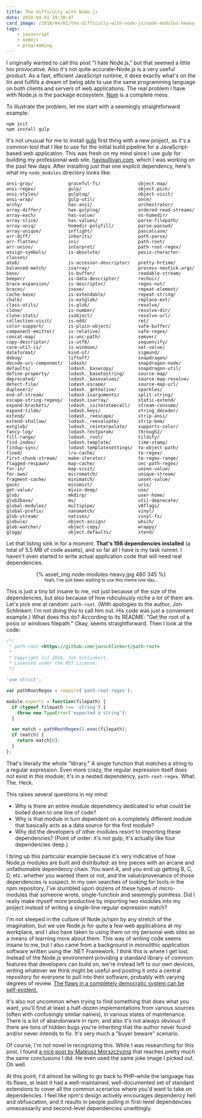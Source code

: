 ```yaml
---
title: The difficulty with Node.js
date: 2018-04-01 19:30:47
card_image: /2018/04/01/the-difficulty-with-node-js/node-modules-heavy.jpg
tags:
    - javascript
    - nodejs
    - programming
---
```

I originally wanted to call this post "I hate Node.js," but that seemed a little too provocative. Also it's not quite accurate–Node.js is a very useful product. As a fast, efficient JavaScript runtime, it does exactly what's on the tin and fulfills a dream of being able to use the same programming language on both clients and servers of web applications. The real problem I have with Node.js is the package ecosystem. [Npm](https://www.npmjs.com/) is a complete mess.

To illustrate the problem, let me start with a seemingly straightforward example:

```
npm init
npm install gulp
```

It's not unusual for me to install [gulp](https://gulpjs.com/) first thing with a new project, as it's a common tool that I like to use for the initial build pipeline for a JavaScript-based web application. This was fresh on my mind since I use gulp for building my professional web site, [havisullivan.com](http://havisullivan.com), which I was working on the past few days. After installing just that one explicit dependency, here's what my `node_modules` directory looks like:

<!-- more -->

```
ansi-gray/             graceful-fs/              object.map/
ansi-regex/            gulp/                     object.pick/
ansi-styles/           gulplog/                  object-visit/
ansi-wrap/             gulp-util/                once/
archy/                 has-ansi/                 orchestrator/
array-differ/          has-gulplog/              ordered-read-streams/
array-each/            has-value/                os-homedir/
array-slice/           has-values/               parse-filepath/
array-uniq/            homedir-polyfill/         parse-passwd/
array-unique/          inflight/                 pascalcase/
arr-diff/              inherits/                 path-parse/
arr-flatten/           ini/                      path-root/
arr-union/             interpret/                path-root-regex/
assign-symbols/        is-absolute/              posix-character-classes/
atob/                  is-accessor-descriptor/   pretty-hrtime/
balanced-match/        isarray/                  process-nextick-args/
base/                  is-buffer/                readable-stream/
beeper/                is-data-descriptor/       rechoir/
brace-expansion/       is-descriptor/            regex-not/
braces/                isexe/                    repeat-element/
cache-base/            is-extendable/            repeat-string/
chalk/                 is-extglob/               replace-ext/
class-utils/           is-glob/                  resolve/
clone/                 is-number/                resolve-dir/
clone-stats/           isobject/                 resolve-url/
collection-visit/      is-odd/                   ret/
color-support/         is-plain-object/          safe-buffer/
component-emitter/     is-relative/              safe-regex/
concat-map/            is-unc-path/              semver/
copy-descriptor/       is-utf8/                  sequencify/
core-util-is/          is-windows/               set-value/
dateformat/            kind-of/                  sigmund/
debug/                 liftoff/                  snapdragon/
decode-uri-component/  lodash/                   snapdragon-node/
defaults/              lodash._basecopy/         snapdragon-util/
define-property/       lodash._basetostring/     source-map/
deprecated/            lodash._basevalues/       source-map-resolve/
detect-file/           lodash.escape/            source-map-url/
duplexer2/             lodash._getnative/        sparkles/
end-of-stream/         lodash.isarguments/       split-string/
escape-string-regexp/  lodash.isarray/           static-extend/
expand-brackets/       lodash._isiterateecall/   stream-consume/
expand-tilde/          lodash.keys/              string_decoder/
extend/                lodash._reescape/         strip-ansi/
extend-shallow/        lodash._reevaluate/       strip-bom/
extglob/               lodash._reinterpolate/    supports-color/
fancy-log/             lodash.restparam/         through2/
fill-range/            lodash._root/             tildify/
find-index/            lodash.template/          time-stamp/
findup-sync/           lodash.templatesettings/  to-object-path/
fined/                 lru-cache/                to-regex/
first-chunk-stream/    make-iterator/            to-regex-range/
flagged-respawn/       map-cache/                unc-path-regex/
for-in/                map-visit/                union-value/
for-own/               micromatch/               unique-stream/
fragment-cache/        minimatch/                unset-value/
gaze/                  minimist/                 urix/
get-value/             mixin-deep/               use/
glob/                  mkdirp/                   user-home/
glob2base/             ms/                       util-deprecate/
global-modules/        multipipe/                v8flags/
global-prefix/         nanomatch/                vinyl/
glob-stream/           natives/                  vinyl-fs/
globule/               object-assign/            which/
glob-watcher/          object-copy/              wrappy/
glogg/                 object.defaults/          xtend/
```

Let that listing sink in for a moment. __That's 198 dependencies installed__ (a total of 5.5 MB of code assets), and so far all I have is my task runner. I haven't even started to write actual application code that will need real dependencies.

<p style="text-align:center">{% asset_img node-modules-heavy.jpg 480 345 %}<br><small>Yeah, I've just been waiting to use this meme one day...</small></p>

This is just a tiny bit insane to me, not just because of the size of the dependencies, but also because of how ridiculously niche a lot of them are. Let's pick one at random: `path-root`. (With apologies to the author, Jon Schlinkert: I'm not doing this to call him out. His code was just a convenient example.) What does this do? According to its README: "Get the root of a posix or windows filepath." Okay, seems straightforward. Then I look at the code:

```javascript
/*!
 * path-root <https://github.com/jonschlinkert/path-root>
 *
 * Copyright (c) 2016, Jon Schlinkert.
 * Licensed under the MIT License.
 */

'use strict';

var pathRootRegex = require('path-root-regex');

module.exports = function(filepath) {
  if (typeof filepath !== 'string') {
    throw new TypeError('expected a string');
  }

  var match = pathRootRegex().exec(filepath);
  if (match) {
    return match[0];
  }
};
```

That's literally the whole "library." A single function that matches a string to a regular expression. Even more crazy, the regular expression itself does not exist in this module; it's in a nested dependency, `path-root-regex`. What. The. Heck.

This raises several questions in my mind:
 * Why is there an entire module dependency dedicated to what could be boiled down to one line of code?
 * Why is that module in turn dependent on a completely different module that basically acts as a data source for the first module?
 * Why did the developers of other modules resort to importing these dependencies? (Point of order: it's not gulp, it's actually like four dependencies deep.)

I bring up this particular example because it's very indicative of how Node.js modules are built and distributed: as tiny pieces with an arcane and unfathomable dependency chain. You want A, and you end up getting B, C, D, etc. whether you wanted them or not, and the value/provenance of those dependencies is suspect. In my own searches of looking for tools in the npm repository, I've stumbled upon dozens of these types of micro-modules that someone wrote, single-function and seemingly pointless. Did I really make myself more productive by importing two modules into my project instead of writing a single-line regular expression match?

I'm not steeped in the culture of Node.js/npm by any stretch of the imagination, but we use Node.js for quite a few web applications at my workplace, and I also have taken to using them on my personal web sites as a means of learning more about them. This way of writing code seems insane to me, but I also came from a background in monolithic application software written using the .NET Framework. I think this is where I get lost. Instead of the Node.js environment providing a standard library of common features that developers can build on, we're instead left to our own devices, writing whatever we think might be useful and posting it onto a central repository for everyone to pull into their software, probably with varying degrees of review. [The flaws in a completely democratic system can be self-evident.](https://qz.com/646467/how-one-programmer-broke-the-internet-by-deleting-a-tiny-piece-of-code/)

It's also not uncommon when trying to find something that does what you want, you'll find at least a half-dozen implementations from various sources (often with confusingly similar names), in various states of maintenance. There is a lot of abandonware in npm, and also it's not always obvious if there are tons of hidden bugs you're inheriting that the author never found and/or never intends to fix. It's very much a "buyer beware" scenario.

Of course, I'm not novel in recognizing this. While I was researching for this post, I found [a nice post by Mateusz Morszczyzna](https://hackernoon.com/whats-really-wrong-with-node-modules-and-why-this-is-your-fault-8ac9fa893823) that reaches pretty much the same conclusions I did. He even used the same joke image I picked out. Oh well.

At this point, I'd almost be willing to go back to PHP–while the language has its flaws, at least it had a well-maintained, well-documented set of standard extensions to cover all the common scenarios where you'd want to take on dependencies. I feel like npm's design actively encourages dependency hell and obfuscation, and it results in people pulling in first-level dependencies unnecessarily and second-level dependencies unwittingly.